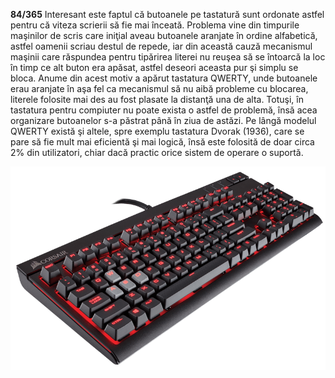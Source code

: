 **84/365** Interesant este faptul că butoanele pe tastatură sunt ordonate astfel pentru că viteza scrierii să fie mai înceată. Problema vine din timpurile maşinilor de scris care iniţial aveau butoanele aranjate în ordine alfabetică, astfel oamenii scriau destul de repede, iar din această cauză mecanismul maşinii care răspundea pentru tipărirea literei nu reuşea să se întoarcă la loc în timp ce alt buton era apăsat, astfel deseori aceasta pur şi simplu se bloca. Anume din acest motiv a apărut tastatura QWERTY, unde butoanele erau aranjate în aşa fel ca mecanismul să nu aibă probleme cu blocarea, literele folosite mai des au fost plasate la distanţă una de alta. Totuşi, în tastatura pentru compiuter nu poate exista o astfel de problemă, însă acea organizare butoanelor s-a păstrat până în ziua de astăzi. Pe lângă modelul QWERTY există şi altele, spre exemplu tastatura Dvorak (1936), care se pare să fie mult mai eficientă şi mai logică, însă este folosită de doar circa 2% din utilizatori, chiar dacă practic orice sistem de operare o suportă.

![Tastatură](image-1.png)
